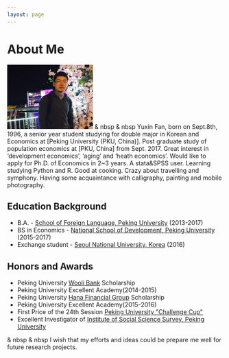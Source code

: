 ```yaml
---
layout: page
---
```


# About Me

<img src="/images/fyxhg.png" class="floatpic" width="200" height="150">
& nbsp & nbsp Yuxin Fan, born on Sept.8th, 1996, a senior year student studying for double major in Korean and Economics at [Peking University (PKU, China)]. Post graduate study of population economics at [PKU, China] from Sept. 2017. Great interest in ‘development economics’, ‘aging’ and ‘heath economics’. Would like to apply for Ph.D. of Economics in 2~3 years.
A stata&SPSS user. Learning studying Python and R.  Good at cooking. Crazy about travelling and symphony. Having some acquaintance with calligraphy, painting and mobile photography. 

## Education Background
  - B.A. - [School of Foreign Language, Peking University] (2013-2017)
  - BS in Economics - [National School of Development, Peking University] (2015-2017)
  - Exchange student - [Seoul National University, Korea] (2016)
  
## Honors and Awards

  - Peking University [Wooli Bank] Scholarship 
  - Peking University Excellent Academy(2014-2015)
  - Peking University [Hana Financial Group] Scholarship
  - Peking University Excellent Academy(2015-2016)
  - First Price of the 24th Session [Peking University "Challenge Cup"]
  - Excellent Investigator of [Institute of Social Science Survey, Peking University]
  


& nbsp & nbsp I wish that my efforts and ideas could be prepare me well for future research projects. 




[School of Foreign Language, Peking University]:http://sfl.pku.edu.cn/
[National School of Development, Peking University]:http://www.nsd.pku.edu.cn/
[Seoul National University, Korea]:http://www.snu.ac.kr/
[Peking University (PKU, China)]:http://www.pku.edu.cn/
[PKU, China]:http://www.pku.edu.cn/
[Institute of Social Science Survey, Peking University]:http://www.isss.edu.cn/
[Peking University "Challenge Cup"]:http://www.tiaozhanbei.net/d1711/
[Hana Financial Group]:http://www.hanafn.com/
[Wooli Bank]:http://www.wooribank.com
